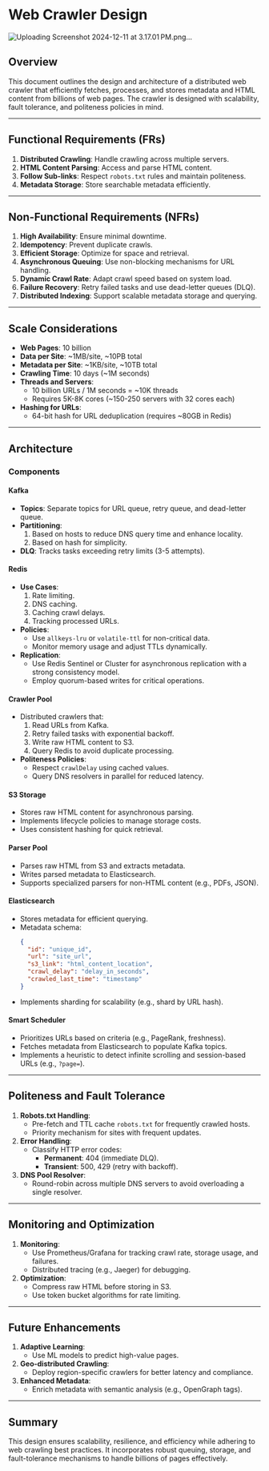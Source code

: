 # Web Crawler Design

![Uploading Screenshot 2024-12-11 at 3.17.01 PM.png…]()

## Overview
This document outlines the design and architecture of a distributed web crawler that efficiently fetches, processes, and stores metadata and HTML content from billions of web pages. The crawler is designed with scalability, fault tolerance, and politeness policies in mind.

---

## Functional Requirements (FRs)
1. **Distributed Crawling**: Handle crawling across multiple servers.
2. **HTML Content Parsing**: Access and parse HTML content.
3. **Follow Sub-links**: Respect `robots.txt` rules and maintain politeness.
4. **Metadata Storage**: Store searchable metadata efficiently.

---

## Non-Functional Requirements (NFRs)
1. **High Availability**: Ensure minimal downtime.
2. **Idempotency**: Prevent duplicate crawls.
3. **Efficient Storage**: Optimize for space and retrieval.
4. **Asynchronous Queuing**: Use non-blocking mechanisms for URL handling.
5. **Dynamic Crawl Rate**: Adapt crawl speed based on system load.
6. **Failure Recovery**: Retry failed tasks and use dead-letter queues (DLQ).
7. **Distributed Indexing**: Support scalable metadata storage and querying.

---

## Scale Considerations
- **Web Pages**: 10 billion
- **Data per Site**: ~1MB/site, ~10PB total
- **Metadata per Site**: ~1KB/site, ~10TB total
- **Crawling Time**: 10 days (~1M seconds)
- **Threads and Servers**:
  - 10 billion URLs / 1M seconds = ~10K threads
  - Requires 5K-8K cores (~150-250 servers with 32 cores each)
- **Hashing for URLs**:
  - 64-bit hash for URL deduplication (requires ~80GB in Redis)

---

## Architecture

### **Components**

#### **Kafka**
- **Topics**: Separate topics for URL queue, retry queue, and dead-letter queue.
- **Partitioning**:
  1. Based on hosts to reduce DNS query time and enhance locality.
  2. Based on hash for simplicity.
- **DLQ**: Tracks tasks exceeding retry limits (3-5 attempts).

#### **Redis**
- **Use Cases**:
  1. Rate limiting.
  2. DNS caching.
  3. Caching crawl delays.
  4. Tracking processed URLs.
- **Policies**:
  - Use `allkeys-lru` or `volatile-ttl` for non-critical data.
  - Monitor memory usage and adjust TTLs dynamically.
- **Replication**:
  - Use Redis Sentinel or Cluster for asynchronous replication with a strong consistency model.
  - Employ quorum-based writes for critical operations.

#### **Crawler Pool**
- Distributed crawlers that:
  1. Read URLs from Kafka.
  2. Retry failed tasks with exponential backoff.
  3. Write raw HTML content to S3.
  4. Query Redis to avoid duplicate processing.
- **Politeness Policies**:
  - Respect `crawlDelay` using cached values.
  - Query DNS resolvers in parallel for reduced latency.

#### **S3 Storage**
- Stores raw HTML content for asynchronous parsing.
- Implements lifecycle policies to manage storage costs.
- Uses consistent hashing for quick retrieval.

#### **Parser Pool**
- Parses raw HTML from S3 and extracts metadata.
- Writes parsed metadata to Elasticsearch.
- Supports specialized parsers for non-HTML content (e.g., PDFs, JSON).

#### **Elasticsearch**
- Stores metadata for efficient querying.
- Metadata schema:
  ```json
  {
    "id": "unique_id",
    "url": "site_url",
    "s3_link": "html_content_location",
    "crawl_delay": "delay_in_seconds",
    "crawled_last_time": "timestamp"
  }
  ```
- Implements sharding for scalability (e.g., shard by URL hash).

#### **Smart Scheduler**
- Prioritizes URLs based on criteria (e.g., PageRank, freshness).
- Fetches metadata from Elasticsearch to populate Kafka topics.
- Implements a heuristic to detect infinite scrolling and session-based URLs (e.g., `?page=`).

---

## Politeness and Fault Tolerance
1. **Robots.txt Handling**:
   - Pre-fetch and TTL cache `robots.txt` for frequently crawled hosts.
   - Priority mechanism for sites with frequent updates.
2. **Error Handling**:
   - Classify HTTP error codes:
     - **Permanent**: 404 (immediate DLQ).
     - **Transient**: 500, 429 (retry with backoff).
3. **DNS Pool Resolver**:
   - Round-robin across multiple DNS servers to avoid overloading a single resolver.

---

## Monitoring and Optimization
1. **Monitoring**:
   - Use Prometheus/Grafana for tracking crawl rate, storage usage, and failures.
   - Distributed tracing (e.g., Jaeger) for debugging.
2. **Optimization**:
   - Compress raw HTML before storing in S3.
   - Use token bucket algorithms for rate limiting.

---

## Future Enhancements
1. **Adaptive Learning**:
   - Use ML models to predict high-value pages.
2. **Geo-distributed Crawling**:
   - Deploy region-specific crawlers for better latency and compliance.
3. **Enhanced Metadata**:
   - Enrich metadata with semantic analysis (e.g., OpenGraph tags).

---

## Summary
This design ensures scalability, resilience, and efficiency while adhering to web crawling best practices. It incorporates robust queuing, storage, and fault-tolerance mechanisms to handle billions of pages effectively.
